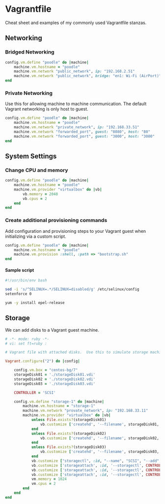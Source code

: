 # Vagrantfile

Cheat sheet and examples of my commonly used Vagrantfile stanzas.

## Networking

### Bridged Networking
```ruby    
config.vm.define "poodle" do |machine|
    machine.vm.hostname = "poodle"
    machine.vm.network "public_network", ip: "192.168.2.51"
    machine.vm.network "public_network", bridge: "en1: Wi-Fi (AirPort)"
end
```
### Private Networking
Use this for allowing machine to machine communication.  The default Vagrant networking is only host to guest.
```ruby
config.vm.define "poodle" do |machine|
    machine.vm.hostname = "poodle"
    machine.vm.network "private_network", ip: "192.168.33.51"
    machine.vm.network "forwarded_port", guest: "8080", host: "80"
    machine.vm.network "forwarded_port", guest: "3000", host: "3000"
end
```

## System Settings

### Change CPU and memory
```ruby
config.vm.define "poodle" do |machine|
    machine.vm.hostname = "poodle"
    machine.vm.provider "virtualbox" do |vb|
        vb.memory = 2048
        vb.cpus = 2
    end
end
```

### Create additional provisioning commands
Add configuration and provisioning steps to your Vagrant guest when initializing via a custom script.
```ruby
config.vm.define "poodle" do |machine|
    machine.vm.hostname = "poodle"
    machine.vm.provision :shell, :path => "bootstrap.sh"
end
```
#### Sample script
```bash
#!/usr/bin/env bash

sed -i 's/^SELINUX=.*/SELINUX=disabled/g' /etc/selinux/config
setenforce 0

yum -y install epel-release
```

## Storage
We can add disks to a Vagrant guest machine.
```ruby
# -*- mode: ruby -*-
# vi: set ft=ruby :

# Vagrant file with attached disks.  Use this to simulate storage machines.

Vagrant.configure("2") do |config|

    config.vm.box = "centos-bg/7"
    storageDisk01 = './storageDisk01.vdi'
    storageDisk02 = './storageDisk02.vdi'
    storageDisk03 = './storageDisk03.vdi'

    CONTROLLER = 'SCSI'

    config.vm.define "storage-1" do |machine|
        machine.vm.hostname = "storage-1"
        machine.vm.network "provate_network", ip: "192.168.33.11"
        machine.vm.provider "virtualbox" do |vb|
            unless File.exists?(storageDisk01)
                vb.customize ['createhd', '--filename', storageDisk01, '--size', 2 * 1024]
            end
            unless File.exists?(storageDisk02)
                vb.customize ['createhd', '--filename', storageDisk02, '--size', 2 * 1024]
            end
            unless File.exists?(storageDisk03)
                vb.customize ['createhd', '--filename', storageDisk03, '--size', 2 * 1024]
            end
            vb.customize ["storagectl", :id, "--name", "SCSI", "--add", "scsi", "--bootable", "off" ]
            vb.customize ['storageattach', :id, '--storagectl', CONTROLLER, '--port', 0, '--device', 0, '--type', 'hdd', '--medium', storageDisk01]
            vb.customize ['storageattach', :id, '--storagectl', CONTROLLER, '--port', 1, '--device', 0, '--type', 'hdd', '--medium', storageDisk02]
            vb.customize ['storageattach', :id, '--storagectl', CONTROLLER, '--port', 2, '--device', 0, '--type', 'hdd', '--medium', storageDisk03]
            vm.memory = 1024
            vm.cpus = 2
        end
    end
end
```
